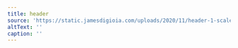 ```yaml
---
title: header
source: 'https://static.jamesdigioia.com/uploads/2020/11/header-1-scaled.jpg'
altText: ''
caption: ''
---
```


